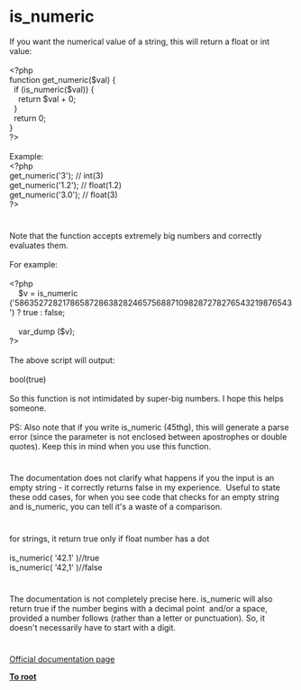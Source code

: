 # is_numeric




<div class="phpcode"><span class="html">
If you want the numerical value of a string, this will return a float or int value:
<br>
<br><span class="default">&lt;?php
<br></span><span class="keyword">function </span><span class="default">get_numeric</span><span class="keyword">(</span><span class="default">$val</span><span class="keyword">) {
<br>&#xA0; if (</span><span class="default">is_numeric</span><span class="keyword">(</span><span class="default">$val</span><span class="keyword">)) {
<br>&#xA0; &#xA0; return </span><span class="default">$val </span><span class="keyword">+ </span><span class="default">0</span><span class="keyword">;
<br>&#xA0; }
<br>&#xA0; return </span><span class="default">0</span><span class="keyword">;
<br>}
<br></span><span class="default">?&gt;
<br></span>
<br>Example:
<br><span class="default">&lt;?php
<br>get_numeric</span><span class="keyword">(</span><span class="string">&apos;3&apos;</span><span class="keyword">); </span><span class="comment">// int(3)
<br></span><span class="default">get_numeric</span><span class="keyword">(</span><span class="string">&apos;1.2&apos;</span><span class="keyword">); </span><span class="comment">// float(1.2)
<br></span><span class="default">get_numeric</span><span class="keyword">(</span><span class="string">&apos;3.0&apos;</span><span class="keyword">); </span><span class="comment">// float(3)
<br></span><span class="default">?&gt;</span>
</span>
</div>
  

#


<div class="phpcode"><span class="html">
Note that the function accepts extremely big numbers and correctly evaluates them.<br><br>For example:<br><br><span class="default">&lt;?php<br>&#xA0; &#xA0; $v </span><span class="keyword">= </span><span class="default">is_numeric </span><span class="keyword">(</span><span class="string">&apos;58635272821786587286382824657568871098287278276543219876543&apos;</span><span class="keyword">) ? </span><span class="default">true </span><span class="keyword">: </span><span class="default">false</span><span class="keyword">;<br>&#xA0; &#xA0; <br>&#xA0; &#xA0; </span><span class="default">var_dump </span><span class="keyword">(</span><span class="default">$v</span><span class="keyword">);<br></span><span class="default">?&gt;<br></span><br>The above script will output:<br><br>bool(true)<br><br>So this function is not intimidated by super-big numbers. I hope this helps someone.<br><br>PS: Also note that if you write is_numeric (45thg), this will generate a parse error (since the parameter is not enclosed between apostrophes or double quotes). Keep this in mind when you use this function.</span>
</div>
  

#


<div class="phpcode"><span class="html">
The documentation does not clarify what happens if you the input is an empty string - it correctly returns false in my experience.&#xA0; Useful to state these odd cases, for when you see code that checks for an empty string and is_numeric, you can tell it&apos;s a waste of a comparison.</span>
</div>
  

#


<div class="phpcode"><span class="html">
for strings, it return true only if float number has a dot<br><br>is_numeric( &apos;42.1&apos; )//true<br>is_numeric( &apos;42,1&apos; )//false</span>
</div>
  

#


<div class="phpcode"><span class="html">
The documentation is not completely precise here. is_numeric will also return true if the number begins with a decimal point&#xA0; and/or a space, provided a number follows (rather than a letter or punctuation). So, it doesn&apos;t necessarily have to start with a digit.</span>
</div>
  

#

[Official documentation page](https://www.php.net/manual/en/function.is-numeric.php)

**[To root](/README.md)**